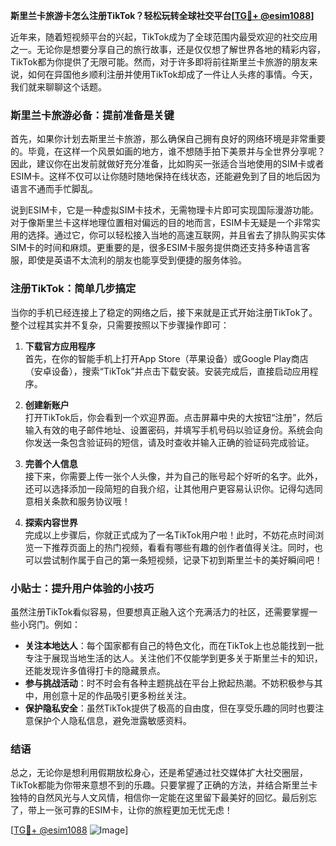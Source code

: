 **斯里兰卡旅游卡怎么注册TikTok？轻松玩转全球社交平台[[TG💪+ @esim1088](https://t.me/s/esim1088)]**

近年来，随着短视频平台的兴起，TikTok成为了全球范围内最受欢迎的社交应用之一。无论你是想要分享自己的旅行故事，还是仅仅想了解世界各地的精彩内容，TikTok都为你提供了无限可能。然而，对于许多即将前往斯里兰卡旅游的朋友来说，如何在异国他乡顺利注册并使用TikTok却成了一件让人头疼的事情。今天，我们就来聊聊这个话题。

### 斯里兰卡旅游必备：提前准备是关键

首先，如果你计划去斯里兰卡旅游，那么确保自己拥有良好的网络环境是非常重要的。毕竟，在这样一个风景如画的地方，谁不想随手拍下美景并与全世界分享呢？因此，建议你在出发前就做好充分准备，比如购买一张适合当地使用的SIM卡或者ESIM卡。这样不仅可以让你随时随地保持在线状态，还能避免到了目的地后因为语言不通而手忙脚乱。

说到ESIM卡，它是一种虚拟SIM卡技术，无需物理卡片即可实现国际漫游功能。对于像斯里兰卡这样地理位置相对偏远的目的地而言，ESIM卡无疑是一个非常实用的选择。通过它，你可以轻松接入当地的高速互联网，并且省去了排队购买实体SIM卡的时间和麻烦。更重要的是，很多ESIM卡服务提供商还支持多种语言客服，即使是英语不太流利的朋友也能享受到便捷的服务体验。

### 注册TikTok：简单几步搞定

当你的手机已经连接上了稳定的网络之后，接下来就是正式开始注册TikTok了。整个过程其实并不复杂，只需要按照以下步骤操作即可：

1. **下载官方应用程序**  
   首先，在你的智能手机上打开App Store（苹果设备）或Google Play商店（安卓设备），搜索“TikTok”并点击下载安装。安装完成后，直接启动应用程序。

2. **创建新账户**  
   打开TikTok后，你会看到一个欢迎界面。点击屏幕中央的大按钮“注册”，然后输入有效的电子邮件地址、设置密码，并填写手机号码以验证身份。系统会向你发送一条包含验证码的短信，请及时查收并输入正确的验证码完成验证。

3. **完善个人信息**  
   接下来，你需要上传一张个人头像，并为自己的账号起个好听的名字。此外，还可以选择添加一段简短的自我介绍，让其他用户更容易认识你。记得勾选同意相关条款和服务协议哦！

4. **探索内容世界**  
   完成以上步骤后，你就正式成为了一名TikTok用户啦！此时，不妨花点时间浏览一下推荐页面上的热门视频，看看有哪些有趣的创作者值得关注。同时，也可以尝试制作属于自己的第一条短视频，记录下初到斯里兰卡的美好瞬间吧！

### 小贴士：提升用户体验的小技巧

虽然注册TikTok看似容易，但要想真正融入这个充满活力的社区，还需要掌握一些小窍门。例如：

- **关注本地达人**：每个国家都有自己的特色文化，而在TikTok上也总能找到一批专注于展现当地生活的达人。关注他们不仅能学到更多关于斯里兰卡的知识，还能发现许多值得打卡的隐藏景点。
- **参与挑战活动**：时不时会有各种主题挑战在平台上掀起热潮。不妨积极参与其中，用创意十足的作品吸引更多粉丝关注。
- **保护隐私安全**：虽然TikTok提供了极高的自由度，但在享受乐趣的同时也要注意保护个人隐私信息，避免泄露敏感资料。

### 结语

总之，无论你是想利用假期放松身心，还是希望通过社交媒体扩大社交圈层，TikTok都能为你带来意想不到的乐趣。只要掌握了正确的方法，并结合斯里兰卡独特的自然风光与人文风情，相信你一定能在这里留下最美好的回忆。最后别忘了，带上一张可靠的ESIM卡，让你的旅程更加无忧无虑！

[[TG💪+ @esim1088](https://t.me/s/esim1088) ![Image](https://i.postimg.cc/4NQfJmqS/Snipaste-2025-05-13-00-14-12.png)]